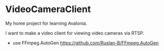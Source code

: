 # VideoCameraClient

My home project for learning Avalonia.

I want to make a video client for viewing video cameras via RTSP.

- use FFmpeg.AutoGen https://github.com/Ruslan-B/FFmpeg.AutoGen